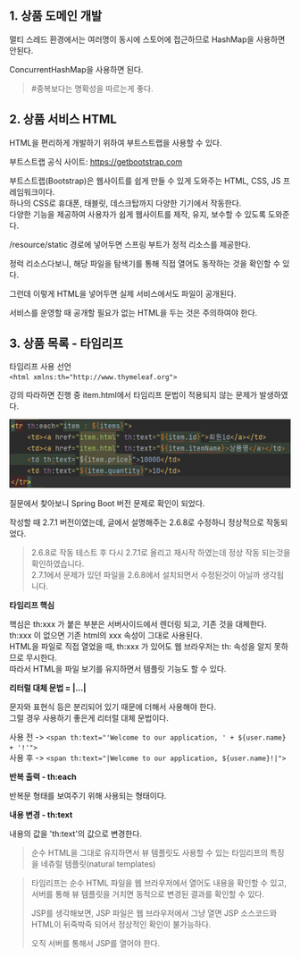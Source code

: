 ## 1. 상품 도메인 개발

멀티 스레드 환경에서는 여러명이 동시에 스토어에 접근하므로 HashMap을 사용하면 안된다.  

ConcurrentHashMap을 사용하면 된다.  

> #중복보다는 명확성을 따르는게 좋다.

## 2. 상품 서비스 HTML

HTML을 편리하게 개발하기 위하여 부트스트랩을 사용할 수 있다.

부트스트랩 공식 사이트: https://getbootstrap.com

부트스트랩(Bootstrap)은 웹사이트를 쉽게 만들 수 있게 도와주는 HTML, CSS, JS 프레임워크이다.  
하나의 CSS로 휴대폰, 태블릿, 데스크탑까지 다양한 기기에서 작동한다.  
다양한 기능을 제공하여 사용자가 쉽게 웹사이트를 제작, 유지, 보수할 수 있도록 도와준다.

/resource/static 경로에 넣어두면 스프링 부트가 정적 리소스를 제공한다.

정럭 리소스다보니, 해당 파일을 탐색기를 통해 직접 열어도 동작하는 것을 확인할 수 있다.

그런데 이렇게 HTML을 넣어두면 실제 서비스에서도 파일이 공개된다.

서비스를 운영할 때 공개할 필요가 없는 HTML을 두는 것은 주의하여야 한다.

## 3. 상품 목록 - 타임리프

타임리프 사용 선언  
`<html xmlns:th="http://www.thymeleaf.org">`

강의 따라하면 진행 중 item.html에서 타임리프 문법이 적용되지 않는 문제가 발생하였다.  

![img.png](img.png)

질문에서 찾아보니 Spring Boot 버전 문제로 확인이 되었다.  

작성할 때 2.7.1 버전이였는데, 글에서 설명해주는 2.6.8로 수정하니 정상적으로 작동되었다.  

> 2.6.8로 작동 테스트 후 다시 2.7.1로 올리고 재시작 하였는데 정상 작동 되는것을 확인하였습니다.  
> 2.7.1에서 문제가 있던 파일을 2.6.8에서 설치되면서 수정된것이 아닐까 생각됩니다.

**타임리프 핵심**

핵심은 th:xxx 가 붙은 부분은 서버사이드에서 렌더링 되고, 기존 것을 대체한다.  
th:xxx 이 없으면 기존 html의 xxx 속성이 그대로 사용된다.  
HTML을 파일로 직접 열었을 때, th:xxx 가 있어도 웹 브라우저는 th: 속성을 알지 못하므로 무시한다.  
따라서 HTML을 파일 보기를 유지하면서 템플릿 기능도 할 수 있다.

**리터럴 대체 문법 = |...|**  

문자와 표현식 등은 분리되어 있기 때문에 더해서 사용해야 한다.  
그럴 경우 사용하기 좋은게 리터럴 대체 문법이다.

사용 전 -> `<span th:text="'Welcome to our application, ' + ${user.name} + '!'">`  
사용 후 -> `<span th:text="|Welcome to our application, ${user.name}!|">`

**반복 출력 - th:each**

반복문 형태를 보여주기 위해 사용되는 형태이다.  

**내용 변경 - th:text**

내용의 값을 'th:text'의 값으로 변경한다.

> 순수 HTML을 그대로 유지하면서 뷰 템플릿도 사용할 수 있는 타임리프의 특징을 네츄럴 템플릿(natural templates)

> 타임리프는 순수 HTML 파일을 웹 브라우저에서 열어도 내용을 확인할 수 있고, 서버를 통해 뷰 템플릿을
거치면 동적으로 변경된 결과를 확인할 수 있다.  
> 
> JSP를 생각해보면, JSP 파일은 웹 브라우저에서 그냥 열면 JSP 소스코드와 HTML이 뒤죽박죽 되어서 정상적인 확인이 불가능하다.
> 
> 오직 서버를 통해서 JSP를 열어야 한다.

